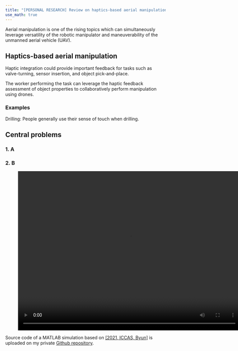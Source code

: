 ```yaml
---
title: "[PERSONAL RESEARCH] Review on haptics-based aerial manipulation"
use_math: true
---
```

Aerial manipulation is one of the rising topics which can simultaneously leverage versatility of the robotic manipulator and maneuverability of the unmanned aerial vehicle (UAV). 

## Haptics-based aerial manipulation

Haptic integration could provide important feedback for tasks such as valve-turning, sensor insertion, and object pick-and-place.

The worker performing the task can leverage the haptic feedback assessment of object properties to collaboratively perform manipulation using drones.

### Examples
Drilling: People generally use their sense of touch when drilling.

## Central problems
### 1. A

### 2. B

<figure class="video_container">
    <center><video width = "700" height="500" controls="true" allowfullscreen="true" poster="">
    <source src="/videos/main_proposed.mp4" type="video/mp4">
  </video></center>
</figure>

Source code of a MATLAB simulation based on <a href="https://jh-byun.github.io/pub/ICCAS/">[2021, ICCAS, Byun]</a> is uploaded on my private <a href="https://github.com/JH-Byun/aerial_manipulator_with_a_fixed_end-effector_position-matlab">Github repository</a>.
